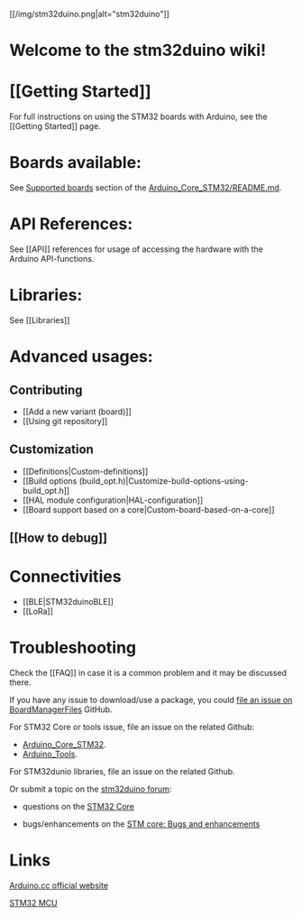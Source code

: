 [[/img/stm32duino.png|alt="stm32duino"]]
# Welcome to the **stm32duino** wiki!

# [[Getting Started]]
For full instructions on using the STM32 boards with Arduino, see the [[Getting Started]] page.

# Boards available:
See [Supported boards](../#supported-boards) section of the [Arduino_Core_STM32/README.md](../#readme).

# API References:
See [[API]] references for usage of accessing the hardware with the Arduino API-functions.

# Libraries:
See [[Libraries]]

# Advanced usages:
## Contributing
* [[Add a new variant (board)]]
* [[Using git repository]]
## Customization
* [[Definitions|Custom-definitions]]
* [[Build options (build_opt.h)|Customize-build-options-using-build_opt.h]]
* [[HAL module configuration|HAL-configuration]]
* [[Board support based on a core|Custom-board-based-on-a-core]]
## [[How to debug]]

# Connectivities
* [[BLE|STM32duinoBLE]]
* [[LoRa]]

# Troubleshooting

Check the [[FAQ]] in case it is a common problem and it may be discussed there.

If you have any issue to download/use a package, you could [file an issue on BoardManagerFiles](https://github.com/stm32duino/BoardManagerFiles/issues/new) GitHub.

For STM32 Core or tools issue, file an issue on the related Github:
 * [Arduino_Core_STM32](https://github.com/stm32duino/Arduino_Core_STM32/issues/new).
 * [Arduino_Tools](https://github.com/stm32duino/Arduino_Tools/issues/new).

For STM32dunio libraries, file an issue on the related Github.

Or submit a topic on the [stm32duino forum](http://stm32duino.com):

 * questions on the [STM32 Core](http://stm32duino.com/viewforum.php?f=48)

 * bugs/enhancements on the [STM core: Bugs and enhancements](http://stm32duino.com/viewforum.php?f=49)

# Links
[Arduino.cc official website](https://www.arduino.cc/)

[STM32 MCU](http://www.st.com/en/microcontrollers/stm32-32-bit-arm-cortex-mcus.html)
